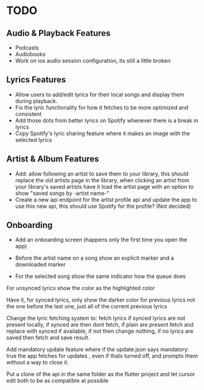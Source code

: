 # TODO

## Audio & Playback Features
- Podcasts
- Audiobooks
- Work on ios audio session configuration, its still a little broken

## Lyrics Features
- Allow users to add/edit lyrics for their local songs and display them during playback.
- Fix the lyric functionality for how it fetches to be more optimized and consistent 
- Add those dots from better lyrics on Spotify whenever there is a break in lyrics
- Copy Spotify's lyric sharing feature where it makes an image with the selected lyrics

## Artist & Album Features
- Add: allow following an artist to save them to your library, this should replace the old artists page in the library, when clicking an artist from your library's saved artists have it load the artist page with an option to show "saved songs by -artist name-"
- Create a new api endpoint for the artist profile api and update the app to use this new api, this should use Spotify for the profile? (Not decided)

## Onboarding
- Add an onboarding screen (happens only the first time you open the app)

- Before the artist name on a song show an explicit marker and a downloaded marker
- For the selected song show the same indicator how the queue does

For unsynced lyrics show the color as the highlighted color

Have it, for synced lyrics, only show the darker color for previous lyrics not the one before the last one, just all of the current previous lyrics

Change the lyric fetching system to: fetch lyrics if synced lyrics are not present locally, if synced are then dont fetch, if plain are present fetch and replace with synced if available, if not then change nothing, if no lyrics are saved then fetch and save result.

Add mandatory update feature where if the update.json says mandatory: true the app fetches for updates , even if thats turned off, and prompts them without a way to close it.

Put a clone of the api in the same folder as the flutter project and let cursor edit both to be as compatible at possible